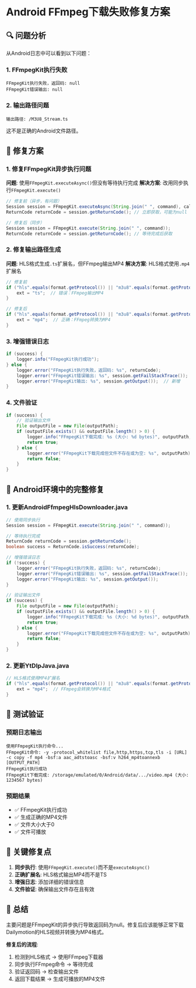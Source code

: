 # Android FFmpeg下载失败修复方案

## 🔍 问题分析

从Android日志中可以看到以下问题：

### 1. **FFmpegKit执行失败**
```
FFmpegKit执行失败，返回码: null
FFmpegKit错误输出: null
```

### 2. **输出路径问题**
```
输出路径: /M3U8_Stream.ts
```
这不是正确的Android文件路径。

## 🔧 修复方案

### 1. **修复FFmpegKit异步执行问题**

**问题**: 使用`FFmpegKit.executeAsync()`但没有等待执行完成
**解决方案**: 改用同步执行`FFmpegKit.execute()`

```java
// 修复前（异步，有问题）
Session session = FFmpegKit.executeAsync(String.join(" ", command), callback1, null, callback2);
ReturnCode returnCode = session.getReturnCode(); // 立即获取，可能为null

// 修复后（同步）
Session session = FFmpegKit.execute(String.join(" ", command));
ReturnCode returnCode = session.getReturnCode(); // 等待完成后获取
```

### 2. **修复输出路径生成**

**问题**: HLS格式生成`.ts`扩展名，但FFmpeg输出MP4
**解决方案**: HLS格式使用`.mp4`扩展名

```java
// 修复前
if ("hls".equals(format.getProtocol()) || "m3u8".equals(format.getProtocol())) {
    ext = "ts";  // 错误：FFmpeg输出MP4
}

// 修复后
if ("hls".equals(format.getProtocol()) || "m3u8".equals(format.getProtocol())) {
    ext = "mp4";  // 正确：FFmpeg转换为MP4
}
```

### 3. **增强错误日志**

```java
if (success) {
    logger.info("FFmpegKit执行成功");
} else {
    logger.error("FFmpegKit执行失败，返回码: %s", returnCode);
    logger.error("FFmpegKit错误输出: %s", session.getFailStackTrace());
    logger.error("FFmpegKit输出: %s", session.getOutput());  // 新增
}
```

### 4. **文件验证**

```java
if (success) {
    // 验证输出文件
    File outputFile = new File(outputPath);
    if (outputFile.exists() && outputFile.length() > 0) {
        logger.info("FFmpegKit下载完成: %s (大小: %d bytes)", outputPath, outputFile.length());
        return true;
    } else {
        logger.error("FFmpegKit下载完成但文件不存在或为空: %s", outputPath);
        return false;
    }
}
```

## 📱 Android环境中的完整修复

### 1. **更新AndroidFfmpegHlsDownloader.java**

```java
// 使用同步执行
Session session = FFmpegKit.execute(String.join(" ", command));

// 等待执行完成
ReturnCode returnCode = session.getReturnCode();
boolean success = ReturnCode.isSuccess(returnCode);

// 增强错误日志
if (!success) {
    logger.error("FFmpegKit执行失败，返回码: %s", returnCode);
    logger.error("FFmpegKit错误输出: %s", session.getFailStackTrace());
    logger.error("FFmpegKit输出: %s", session.getOutput());
}

// 验证输出文件
if (success) {
    File outputFile = new File(outputPath);
    if (outputFile.exists() && outputFile.length() > 0) {
        logger.info("FFmpegKit下载完成: %s (大小: %d bytes)", outputPath, outputFile.length());
        return true;
    } else {
        logger.error("FFmpegKit下载完成但文件不存在或为空: %s", outputPath);
        return false;
    }
}
```

### 2. **更新YtDlpJava.java**

```java
// HLS格式使用MP4扩展名
if ("hls".equals(format.getProtocol()) || "m3u8".equals(format.getProtocol())) {
    ext = "mp4";  // FFmpeg会转换为MP4格式
}
```

## 🧪 测试验证

### 预期日志输出
```
使用FFmpegKit执行命令...
FFmpegKit命令: -y -protocol_whitelist file,http,https,tcp,tls -i [URL] -c copy -f mp4 -bsf:a aac_adtstoasc -bsf:v h264_mp4toannexb [OUTPUT_PATH]
FFmpegKit执行成功
FFmpegKit下载完成: /storage/emulated/0/Android/data/.../video.mp4 (大小: 1234567 bytes)
```

### 预期结果
- ✅ FFmpegKit执行成功
- ✅ 生成正确的MP4文件
- ✅ 文件大小大于0
- ✅ 文件可播放

## 🎯 关键修复点

1. **同步执行**: 使用`FFmpegKit.execute()`而不是`executeAsync()`
2. **正确扩展名**: HLS格式输出MP4而不是TS
3. **增强日志**: 添加详细的错误信息
4. **文件验证**: 确保输出文件存在且有效

## 📝 总结

主要问题是FFmpegKit的异步执行导致返回码为null。修复后应该能够正常下载Dailymotion的HLS视频并转换为MP4格式。

**修复后的流程**:
1. 检测到HLS格式 → 使用FFmpeg下载器
2. 同步执行FFmpeg命令 → 等待完成
3. 验证返回码 → 检查输出文件
4. 返回下载结果 → 生成可播放的MP4文件
